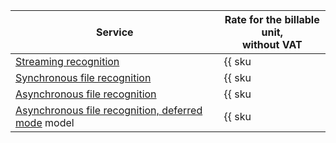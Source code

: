 | Service | Rate for the billable unit,<br/>without VAT |
|---------------------------------------------------------------------------------------| ----- |
| [Streaming recognition](../../speechkit/stt/streaming.md) | {{ sku|USD|ai.speech.stt|string }} |
| [Synchronous file recognition](../../speechkit/stt/request.md) | {{ sku|USD|ai.speech.stt|string }} |
| [Asynchronous file recognition](../../speechkit/stt/transcribation.md) | {{ sku|USD|ai.speech.stt_long_running|string }} |
| [Asynchronous file recognition, deferred mode](../../speechkit/stt/models#tags) model | {{ sku|USD|ai.speech.stt_long_running_deferred.v1|string }} |
